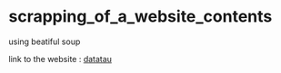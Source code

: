 # scrapping_of_a_website_contents
using beatiful soup

link to the website : [datatau](www.datatau.com)
